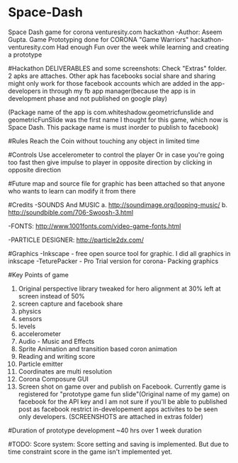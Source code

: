 # Space-Dash
Space Dash game for corona venturesity.com hackathon
-Author: Aseem Gupta. Game Prototyping done for CORONA "Game Warriors" hackathon-venturesity.com
Had enough Fun over the week while learning and creating a prototype

#Hackathon DELIVERABLES and some screenshots:
Check "Extras" folder. 2 apks are attaches. Other apk has facebooks social share and sharing might only work for those facebook accounts 
which are added in the app-developers in through my fb app manager(because the app is in development phase and not published on google play) 

(Package name of the app is com.whiteshadow.geometricfunslide and geometricFunSlide was the first name I thought for this game, which now is Space Dash. This package name is must inorder to publish to facebook)

#Rules
Reach the Coin without touching any object in limited time

#Controls
Use accelerometer to control the player
Or in case you're going too fast then give impulse to player in opposite direction by clicking in opposite direction

#Future map and source file for graphic has been attached so that anyone who wants to learn can modify it from there


#Credits
-SOUNDS And MUSIC
a. http://soundimage.org/looping-music/
b. http://soundbible.com/706-Swoosh-3.html

-FONTS: http://www.1001fonts.com/video-game-fonts.html

-PARTICLE DESIGNER: http://particle2dx.com/


#Graphics
-Inkscape - free open source tool for graphic. I did all graphics in inkscape
-TeturePacker - Pro Trial version for corona- Packing graphics

#Key Points of game
1. Original perspective library tweaked for hero alignment at 30% left at screen instead of 50%
2. screen capture and facebook share
3. physics
4. sensors
5. levels
6. accelerometer
7. Audio - Music and Effects
8. Sprite Animation and transition based coron animation
9. Reading and writing score
10. Particle emitter
11. Coordinates are multi resolution
12. Corona Composure GUI
13. Screen shot on game over and publish on Facebook. Currently game is registered for "prototype game fun slide"(Original name of my game) on facebook for the API key and I am not sure if you'll be able to published post as facebook restrict in-developement apps activites to be seen only developers.
(SCREENSHOTS are attached in extras folder)



#Duration of prototype development
~40 hrs over 1 week duration



#TODO:
Score system: Score setting and saving is implemented. But due to time constraint score in the game isn't implemented yet.

